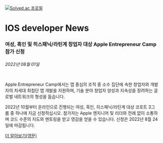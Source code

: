 <!-- ### MySkills
BootStrap & React.js  
<img src="https://img.shields.io/badge/HTML5-E34F26?style=flat-square&logo=HTML5&logoColor=white"/></a>
<img src="https://img.shields.io/badge/CSS3-1572B6?style=flat-square&logo=CSS3&logoColor=white"/></a>
<img src="https://img.shields.io/badge/JavaScript-F7DF1E?style=flat-square&logo=JavaScript&logoColor=white"/></a>
<img src="https://img.shields.io/badge/React.js-1E8CBE?style=flat-square&logo=JavaScript&logoColor=white"/></a>   -->

<!-- Android & IOS  
<img src="https://img.shields.io/badge/Java-007396?style=flat-square&logo=Java&logoColor=white"/></a>
<img src="https://img.shields.io/badge/Swift-F05138?style=flat-square&logo=Swift&logoColor=white"/></a> -->
<!-- 
Languages  
<img src="https://img.shields.io/badge/C-A8B9CC?style=flat-square&logo=C&logoColor=white"/></a>
<img src="https://img.shields.io/badge/C++-00599C?style=flat-square&logo=C%2B%2B&logoColor=white"/></a>
<img src="https://img.shields.io/badge/Python-3776AB?style=flat-square&logo=Python&logoColor=white"/></a>

algorithms  
<img src="https://img.shields.io/badge/Baekjoon-Gold4-gold?style=flat-square&labelColor=004088"/></a> -->
<!-- 
Contact  
[<img src="https://img.shields.io/badge/l06094@gmail.com-EA4335?style=flat-square&logo=Gmail&logoColor=white"/>](l06094@gmail.com)
<a href="dlwjsgml02@naver.com"><img src="https://img.shields.io/badge/dlwjsgml02@naver.com-0ABF53?style=flat-square&logo=Nintendo&logoColor=white"/></a>
<img src="https://img.shields.io/badge/jeon__hui__22-E4405F?style=flat-square&logo=Instagram&logoColor=white"/></a>  

---
![Top Langs](https://github-readme-stats.vercel.app/api/top-langs/?username=6810779s&layout=compact&theme=algolia) 

![Jeonhui's GitHub stats](https://github-readme-stats.vercel.app/api?username=Jeonhui&show_icons=true&theme=algolia)  
 -->

[![Solved.ac
프로필](http://mazassumnida.wtf/api/v2/generate_badge?boj=whas02)](https://solved.ac/whas02)  

# IOS developer News
###  여성, 흑인 및 히스패닉/라틴계 창업자 대상 Apple Entrepreneur Camp 참가 신청  
###### 2022년 08월 01일  
<span class="article-text"><div class="inline-article-image"><img alt="" data-hires="false" src="https://devimages-cdn.apple.com/wwdc-services/articles/images/ED9294F6-B739-4265-B6F1-78314C028500/2048.jpeg"/></div><p>Apple Entrepreneur Camp에서는 앱 중심의 조직 중 소수 집단에 속한 창업자와 개발자의 차세대 최첨단 앱 개발을 지원하며, 기술 분야 창업자 양성과 지속성을 장려하는 글로벌 네트워크의 형성을 돕습니다.</p><p>2022년 10월부터 온라인으로 진행되는 여성, 흑인, 히스패닉/라틴계 대상 코호트 3그룹 중 하나에 지금 신청하십시오. 참가자는 Apple 엔지니어 및 리더와 전례 없이 소통하며 코드 수준의 지도와 멘토링을 받고 영감을 얻을 수 있습니다. 신청은 2022년 8월 24일에 마감됩니다.</p><p><a href="https://developer.apple.com/entrepreneur-camp/"><span class="icon icon-after icon-chevronright nowrap">더 알아보기(영문)</span></a></p></span>